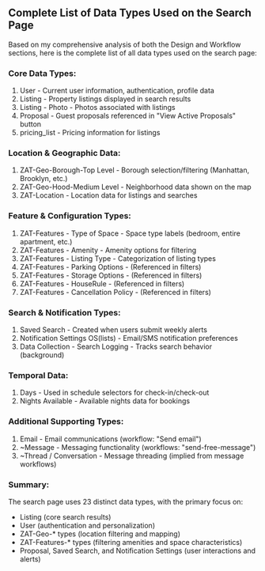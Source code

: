 ## **Complete List of Data Types Used on the Search Page**

Based on my comprehensive analysis of both the Design and Workflow sections, here is the complete list of all data types used on the search page:

### **Core Data Types:**

1. User \- Current user information, authentication, profile data  
2. Listing \- Property listings displayed in search results  
3. Listing \- Photo \- Photos associated with listings  
4. Proposal \- Guest proposals referenced in "View Active Proposals" button  
5. pricing\_list \- Pricing information for listings

### **Location & Geographic Data:**

1. ZAT-Geo-Borough-Top Level \- Borough selection/filtering (Manhattan, Brooklyn, etc.)  
2. ZAT-Geo-Hood-Medium Level \- Neighborhood data shown on the map  
3. ZAT-Location \- Location data for listings and searches

### **Feature & Configuration Types:**

1. ZAT-Features \- Type of Space \- Space type labels (bedroom, entire apartment, etc.)  
2. ZAT-Features \- Amenity \- Amenity options for filtering  
3. ZAT-Features \- Listing Type \- Categorization of listing types  
4. ZAT-Features \- Parking Options \- (Referenced in filters)  
5. ZAT-Features \- Storage Options \- (Referenced in filters)  
6. ZAT-Features \- HouseRule \- (Referenced in filters)  
7. ZAT-Features \- Cancellation Policy \- (Referenced in filters)

### **Search & Notification Types:**

1. Saved Search \- Created when users submit weekly alerts  
2. Notification Settings OS(lists) \- Email/SMS notification preferences  
3. Data Collection \- Search Logging \- Tracks search behavior (background)

### **Temporal Data:**

1. Days \- Used in schedule selectors for check-in/check-out  
2. Nights Available \- Available nights data for bookings

### **Additional Supporting Types:**

1. Email \- Email communications (workflow: "Send email")  
2. \~Message \- Messaging functionality (workflows: "send-free-message")  
3. \~Thread / Conversation \- Message threading (implied from message workflows)

### **Summary:**

The search page uses 23 distinct data types, with the primary focus on:

* Listing (core search results)  
* User (authentication and personalization)  
* ZAT-Geo-\* types (location filtering and mapping)  
* ZAT-Features-\* types (filtering amenities and space characteristics)  
* Proposal, Saved Search, and Notification Settings (user interactions and alerts)

